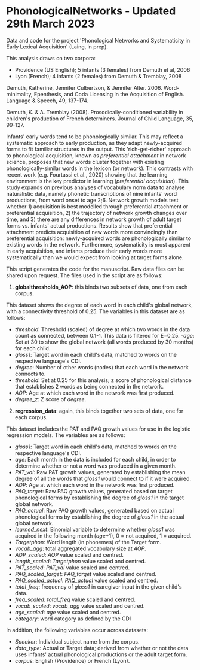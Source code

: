 # PhonologicalNetworks - Updated 29th March 2023

Data and code for the project 'Phonological Networks and Systematicity in Early Lexical Acquisition' (Laing, in prep).

This analysis draws on two corpora:

- Providence (US English); 5 infants (3 females) from Demuth et al, 2006
- Lyon (French); 4 infants (2 females) from Demuth & Tremblay, 2008

Demuth, Katherine, Jennifer Culbertson, & Jennifer Alter. 2006. Word-minimality, Epenthesis, and Coda Licensing in the Acquisition of English. Language & Speech, 49, 137-174.

Demuth, K. & A. Tremblay (2008). Prosodically-conditioned variability in children's production of French determiners. Journal of Child Language, 35, 99-127.

Infants' early words tend to be phonologically similar. This may reflect a systematic approach to early production, as they adapt newly-acquired forms to fit familiar structures in the output. This 'rich-get-richer' approach to phonological acquisition, known as *preferential attachment* in network science, proposes that new words cluster together with existing phonologically-similar words in the lexicon (or network). This contrasts with recent work (e.g. Fourtassi et al., 2020) showing that the learning environment is the key predictor in learning (*preferential acquisition*). This study expands on previous analyses of vocabulary norm data to analyse naturalistic data, namely phonetic transcriptions of nine infants' word productions, from word onset to age 2;6. Network growth models test whether 1) acquisition is best modelled through preferential attachment or preferential acquisition, 2) the trajectory of network growth changes over time, and 3) there are any differences in network growth of adult target forms vs. infants' actual productions. Results show that preferential attachment predicts acquisition of new words more convincingly than preferential acquisition: newly-acquired words are phonologically similar to existing words in the network. Furthermore, systematicity is most apparent in early acquisition, and infants produce their early words more systematically than we would expect from looking at target forms alone.

This script generates the code for the manuscript. Raw data files can be shared upon request. The files used in the script are as follows:

1. **globalthresholds_AOP**: this binds two subsets of data, one from each corpus.

This dataset shows the degree of each word in each child's global network, with a connectivity threshold of 0.25. 
The variables in this dataset are as follows:

- *threshold*: Threshold (scaled) of degree at which two words in the data count as connected, between 0.1-1. This data is filtered for E=0.25.
-*age*: Set at 30 to show the global network (all words produced by 30 months) for each child.
- *gloss1*: Target word in each child's data, matched to words on the respective language's CDI.
- *degree*: Number of other words (nodes) that each word in the network connects to.
- *threshold*: Set at 0.25 for this analysis; z score of phonological distance that establishes 2 words as being connected in the network.
- *AOP*: Age at which each word in the network was first produced.
- *degree_z*: Z score of *degree*.


2. **regression_data**: again, this binds together two sets of data, one for each corpus.

This dataset includes the PAT and PAQ growth values for use in the logistic regression models. The variables are as follows:

- *gloss1*: Target word in each child's data, matched to words on the respective language's CDI.
- *age*: Each month in the data is included for each child, in order to determine whether or not a word was produced in a given month.
- *PAT_val*: Raw PAT growth values, generated by establishing the mean degree of all the words that *gloss1* would connect to if it were acquired.
- *AOP*: Age at which each word in the network was first produced.
- *PAQ_target*: Raw PAQ growth values, generated based on target phonological forms by establishing the degree of *gloss1* in the target global network.
- *PAQ_actual*: Raw PAQ growth values, generated based on actual phonological forms by establishing the degree of *gloss1* in the actual global network.
- *learned_next*: Binomial variable to determine whether *gloss1* was acquired in the following month (*age*+1), 0 = not acquired, 1 = acquired.
- *Targetphon*: Word length (in phonemes) of the Target form.
- *vocab_agg*: total aggregated vocabulary size at *AOP*.
- *AOP_scaled*: *AOP* value scaled and centred.
- *length_scaled*: *Targetphon* value scaled and centred.
- *PAT_scaled*: *PAT_val* value scaled and centred.
- *PAQ_scaled_target*: *PAQ_target* value scaled and centred.
- *PAQ_scaled_actual*: *PAQ_actual* value scaled and centred.
- *total_freq*: frequency of *gloss1* in caregiver input in the given child's data.
- *freq_scaled*: *total_freq* value scaled and centred.
- *vocab_scaled*: *vocab_agg* value scaled and centred.
- *age_scaled*: *age* value scaled and centred.
- *category*: word category as defined by the CDI

In addition, the following variables occur across datasets:

- *Speaker*: Individual subject name from the corpus.
- *data_type*: Actual or Target data; derived from whether or not the data uses infants' actual phonological productions or the adult target form.
- *corpus*: English (Providence) or French (Lyon).
